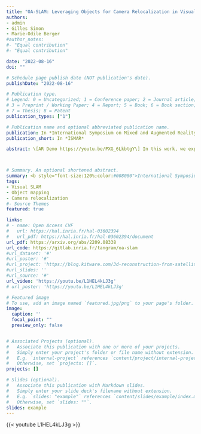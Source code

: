 ```yaml
---
title: "OA-SLAM: Leveraging Objects for Camera Relocalization in Visual SLAM"
authors:
- admin
- Gilles Simon
- Marie-Odile Berger
#author_notes:
#- "Equal contribution"
#- "Equal contribution"

date: "2022-08-16"
doi: ""

# Schedule page publish date (NOT publication's date).
publishDate: "2022-08-16"

# Publication type.
# Legend: 0 = Uncategorized; 1 = Conference paper; 2 = Journal article;
# 3 = Preprint / Working Paper; 4 = Report; 5 = Book; 6 = Book section;
# 7 = Thesis; 8 = Patent
publication_types: ["1"]

# Publication name and optional abbreviated publication name.
publication: In *International Symposium on Mixed and Augmented Reality (ISMAR 2022)*
publication_short: In *ISMAR*

abstract: \[AR Demo https://youtu.be/PXG_6LkbtgY\] In this work, we explore the use of objects in Simultaneous Localization and Mapping in unseen worlds and propose an object-aided system (OA-SLAM). More precisely, we show that, compared to low-level points, the major benefit of objects lies in their higher-level semantic and discriminating power. Points, on the contrary, have a better spatial localization accuracy than the generic coarse models used to represent objects (cuboid or ellipsoid). We show that combining points and objects is of great interest to address the problem of camera pose recovery. Our main contributions are (1) we improve the relocalization ability of a SLAM system using high-level object landmarks; (2) we build an automatic system, capable of identifying, tracking and reconstructing objects with 3D ellipsoids; (3) we show that object-based localization can be used to reinitialize or resume camera tracking. Our fully automatic system allows on-the-fly object mapping and enhanced pose tracking recovery, which we think, can significantly benefit to the AR community. Our experiments show that the camera can be relocalized from viewpoints where classical methods fail. We demonstrate that this localization allows a SLAM system to continue working despite a tracking loss, which can happen frequently with an uninitiated user.



# Summary. An optional shortened abstract.
summary: <b style="font-size:120%;color:#008080">International Symposium on Mixed and Augmented Reality (ISMAR 2022)</b><br> \[AR Demo https://youtu.be/PXG_6LkbtgY\] Object-based visual SLAM for semantic mapping and improved camera relocalization.
tags:
- Visual SLAM
- Object mapping
- Camera relocalization
#- Source Themes
featured: true

links:
# - name: Open Access CVF
#   url: https://hal.inria.fr/hal-03602394
#   url_pdf: https://hal.inria.fr/hal-03602394/document
url_pdf: https://arxiv.org/abs/2209.08338
url_code: https://gitlab.inria.fr/tangram/oa-slam
#url_dataset: '#'
#url_poster: '#'
#url_project: 'https://blog.kitware.com/3d-reconstruction-from-satellite-images/'
#url_slides: ''
#url_source: '#'
url_video: 'https://youtu.be/L1HEL4kLJ3g'
# url_poster: 'https://youtu.be/L1HEL4kLJ3g'

# Featured image
# To use, add an image named `featured.jpg/png` to your page's folder. 
image:
  caption: ''
  focal_point: ""
  preview_only: false


# Associated Projects (optional).
#   Associate this publication with one or more of your projects.
#   Simply enter your project's folder or file name without extension.
#   E.g. `internal-project` references `content/project/internal-project/index.md`.
#   Otherwise, set `projects: []`.
projects: []

# Slides (optional).
#   Associate this publication with Markdown slides.
#   Simply enter your slide deck's filename without extension.
#   E.g. `slides: "example"` references `content/slides/example/index.md`.
#   Otherwise, set `slides: ""`.
slides: example
---
```


{{< youtube L1HEL4kLJ3g >}}
